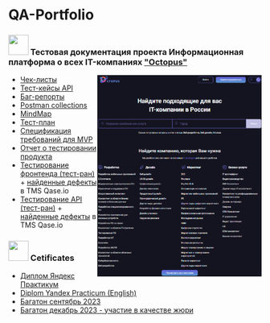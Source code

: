# QA-Portfolio

### <img src="https://github.com/qavero/qavero/blob/main/icons/cat2.png" title="" alt="" width="40" height="40"/> Тестовая документация проекта Информационная платформа о всех IT-компаниях ["Octopus"](https://github.com/Information-platform-about-IT-companies)
<img src="https://github.com/qavero/QA-Portfolio/blob/main/22-12-2023%2001-26-18.png" title="Главная страница" alt="" width="" height="400" align="right"/> 


- [Чек-листы](https://docs.google.com/spreadsheets/d/1BpmtQwwGEh1iYr-TKAZOLygV3b1avDg6/edit?usp=sharing&ouid=115646348404654575918&rtpof=true&sd=true)
- [Тест-кейсы API](https://docs.google.com/spreadsheets/d/1pKo2sUtvwHdVIqn_s7tBqNtCifjZSGAk/edit?usp=sharing&ouid=115646348404654575918&rtpof=true&sd=true)
- [Баг-репорты](https://github.com/Information-platform-about-IT-companies/Qase_bugs/issues)
- [Postman collections](https://github.com/qavero/QA-Portfolio/tree/main/Postman.Collections)
- [MindMap](https://miro.com/app/board/uXjVNSThPFM=/?moveToWidget=3458764570202067246&cot=14)
- [Тест-план](https://docs.google.com/document/d/1UgCi4drOQ8S2DTSOmVKxEvwQNzKYLWFdWrbs5EhC2cE/edit?usp=sharing)
- [Спецификация требований для MVP](https://docs.google.com/document/d/1RF9IzF6Yn1Un1Fa2JguudVVd95iR6qz6ySB90NWGfGQ/edit?usp=sharing)
- [Отчет о тестировании продукта](https://docs.google.com/document/d/19FiChlIkmc-dI6vKjPcVltNQrw1F7sC3LgU0QazeXzA/edit)
- [Тестирование фронтенда (тест-ран)](https://app.qase.io/public/report/ad269b10777e2f6c679ca43c13ffd4177be6d8c2) + [найденные дефекты](https://app.qase.io/public/report/ad269b10777e2f6c679ca43c13ffd4177be6d8c2#defects-tab) в TMS Qase.io
- [Тестирование API (тест-ран)](https://app.qase.io/public/report/4ee21c8178b0446ee8f2bda43422a832ac15dfaa) + [найденные дефекты](https://app.qase.io/public/report/4ee21c8178b0446ee8f2bda43422a832ac15dfaa#defects-tab) в TMS Qase.io

### <img src="https://github.com/qavero/qavero/blob/main/icons/cat4.png" title="" alt="" width="40" height="40"/> Cetificates
- [Диплом Яндекс Практикум](https://github.com/qavero/qa-portfolio/blob/main/Certificates/Veronika%20Kulikova%20diplom%20Yandex%20Practicum.pdf)
- [Diplom Yandex Practicum (English)](https://github.com/qavero/qa-portfolio/blob/main/Certificates/Veronika%20Kulikova_dimpom_english.pdf)
- [Багатон сентябрь 2023](https://github.com/qavero/qa-portfolio/blob/main/Certificates/%D0%91%D0%B0%D0%B3%D0%B0%D1%82%D0%BE%D0%BD_%D0%B1%D0%BB%D0%B0%D0%B3%D0%BE%D0%B4%D0%B0%D1%80%D1%81%D1%82%D0%B2%D0%B5%D0%BD%D0%BD%D0%BE%D0%B5_%D0%BF%D0%B8%D1%81%D1%8C%D0%BC%D0%BE_%D0%9A%D0%BE%D0%BC%D0%B0%D0%BD%D0%B4%D0%B0_2.pdf)
- [Багатон декабрь 2023 - участие в качестве жюри](https://github.com/qavero/qa-portfolio/blob/main/Certificates/%D0%91%D0%B0%D0%B3%D0%B0%D1%82%D0%BE%D0%BD%2014.12.2023%20_%D0%B1%D0%BB%D0%B0%D0%B3%D0%BE%D0%B4%D0%B0%D1%80%D1%81%D1%82%D0%B2%D0%B5%D0%BD%D0%BD%D0%BE%D0%B5%20%D0%BF%D0%B8%D1%81%D1%8C%D0%BC%D0%BE_%D0%B6%D1%8E%D1%80%D0%B8.pdf)


